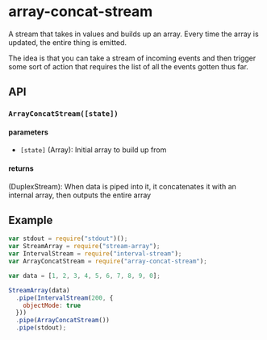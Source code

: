 # array-concat-stream

A stream that takes in values and builds up an array. Every time the array is
updated, the entire thing is emitted.

The idea is that you can take a stream of incoming events and then trigger some
sort of action that requires the list of all the events gotten thus far.

## API

### `ArrayConcatStream([state])`

#### parameters
* `[state]` (Array): Initial array to build up from

#### returns
 (DuplexStream): When data is piped into it, it concatenates it with an internal array, then outputs the entire array

## Example

``` javascript
var stdout = require("stdout")();
var StreamArray = require("stream-array");
var IntervalStream = require("interval-stream");
var ArrayConcatStream = require("array-concat-stream");

var data = [1, 2, 3, 4, 5, 6, 7, 8, 9, 0];

StreamArray(data)
  .pipe(IntervalStream(200, {
    objectMode: true
  }))
  .pipe(ArrayConcatStream())
  .pipe(stdout);

```
